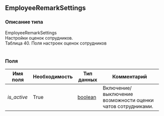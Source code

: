 
## EmployeeRemarkSettings

### Описание типа
EmployeeRemarkSettings<br/>Настройки оценок сотрудников.<br/>Таблица 40. Поля настроек оценок сотрудников<br/><br/>
### Поля

| Имя поля | Необходимость | Тип данных | Комментарий |
|---|---|---|---|
|*is_active*|True|[boolean](/docs/types/boolean.md)|Включение/выключение возможности оценки чатов сотрудниками.<br/>|
